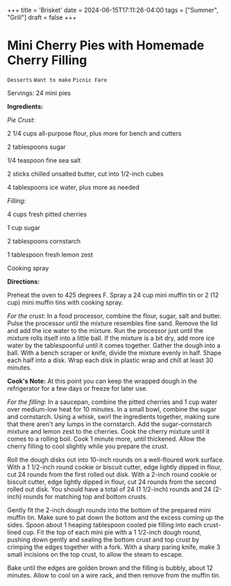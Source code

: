 +++
title = 'Brisket'
date = 2024-06-15T17:11:26-04:00
tags = ["Summer", "Grill"]
draft = false
+++
# Mini Cherry Pies with Homemade Cherry Filling

`Desserts` `Want to make` `Picnic Fare`

Servings: 24 mini pies       

**Ingredients:**    

_Pie Crust_: 

2 1/4 cups all-purpose flour, plus more for bench and cutters 

2 tablespoons sugar 

1/4 teaspoon fine sea salt 

2 sticks chilled unsalted butter, cut into 1/2-inch cubes 

4 tablespoons ice water, plus more as needed 

_Filling_: 

4 cups fresh pitted cherries 

1 cup sugar 

2 tablespoons cornstarch 

1 tablespoon fresh lemon zest 

Cooking spray 

**Directions:**

Preheat the oven to 425 degrees F. Spray a 24 cup mini muffin tin or 2 (12 cup) mini muffin tins with cooking spray. 

_For the crust_: In a food processor, combine the flour, sugar, salt and butter. Pulse the processor until the mixture resembles fine sand. Remove the lid and add the ice water to the mixture. Run the processor just until the mixture rolls itself into a little ball. If the mixture is a bit dry, add more ice water by the tablespoonful until it comes together. Gather the dough into a ball. With a bench scraper or knife, divide the mixture evenly in half. Shape each half into a disk. Wrap each disk in plastic wrap and chill at least 30 minutes. 

**Cook's Note:** At this point you can keep the wrapped dough in the refrigerator for a few days or freeze for later use. 

_For the filling_: In a saucepan, combine the pitted cherries and 1 cup water over medium-low heat for 10 minutes. In a small bowl, combine the sugar and cornstarch. Using a whisk, swirl the ingredients together, making sure that there aren't any lumps in the cornstarch. Add the sugar-cornstarch mixture and lemon zest to the cherries. Cook the cherry mixture until it comes to a rolling boil. Cook 1 minute more, until thickened. Allow the cherry filling to cool slightly while you prepare the crust. 

Roll the dough disks out into 10-inch rounds on a well-floured work surface. With a 1 1/2-inch round cookie or biscuit cutter, edge lightly dipped in flour, cut 24 rounds from the first rolled out disk. With a 2-inch round cookie or biscuit cutter, edge lightly dipped in flour, cut 24 rounds from the second rolled out disk. You should have a total of 24 (1 1/2-inch) rounds and 24 (2-inch) rounds for matching top and bottom crusts. 

Gently fit the 2-inch dough rounds into the bottom of the prepared mini muffin tin. Make sure to pat down the bottom and the excess coming up the sides. Spoon about 1 heaping tablespoon cooled pie filling into each crust-lined cup. Fit the top of each mini pie with a 1 1/2-inch dough round, pushing down gently and sealing the bottom crust and top crust by crimping the edges together with a fork. With a sharp paring knife, make 3 small incisions on the top crust, to allow the steam to escape. 

Bake until the edges are golden brown and the filling is bubbly, about 12 minutes. Allow to cool on a wire rack, and then remove from the muffin tin. 

        
